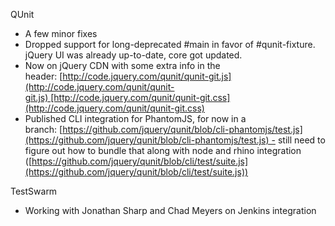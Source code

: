 QUnit

-   A few minor fixes
-   Dropped support for long-deprecated \#main in favor of
    \#qunit-fixture. jQuery UI was already up-to-date, core got updated.
-   Now on jQuery CDN with some extra info in the
    header: [http://code.jquery.com/qunit/qunit-git.js](http://code.jquery.com/qunit/qunit-git.js) [http://code.jquery.com/qunit/qunit-git.css](http://code.jquery.com/qunit/qunit-git.css)
-   Published CLI integration for PhantomJS, for now in a
    branch: [https://github.com/jquery/qunit/blob/cli-phantomjs/test.js](https://github.com/jquery/qunit/blob/cli-phantomjs/test.js) -
    still need to figure out how to bundle that along with node and
    rhino integration
    ([https://github.com/jquery/qunit/blob/cli/test/suite.js](https://github.com/jquery/qunit/blob/cli/test/suite.js))

TestSwarm

-   Working with Jonathan Sharp and Chad Meyers on Jenkins integration


